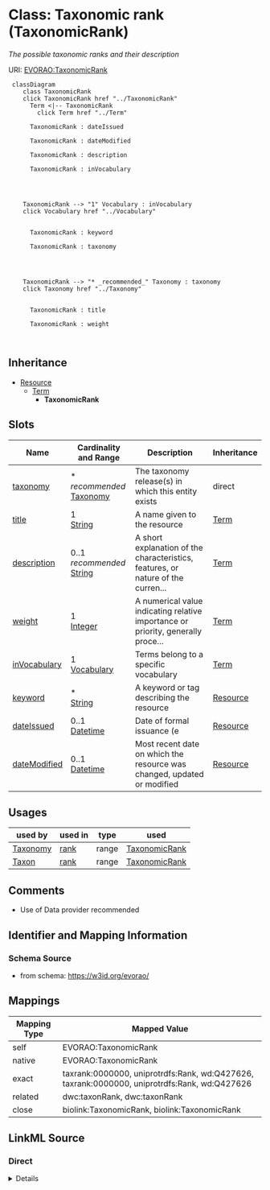 

# Class: Taxonomic rank (TaxonomicRank) 


_The possible taxonomic ranks and their description_





URI: [EVORAO:TaxonomicRank](https://w3id.org/evorao/TaxonomicRank)






```mermaid
 classDiagram
    class TaxonomicRank
    click TaxonomicRank href "../TaxonomicRank"
      Term <|-- TaxonomicRank
        click Term href "../Term"
      
      TaxonomicRank : dateIssued
        
      TaxonomicRank : dateModified
        
      TaxonomicRank : description
        
      TaxonomicRank : inVocabulary
        
          
    
    
    TaxonomicRank --> "1" Vocabulary : inVocabulary
    click Vocabulary href "../Vocabulary"

        
      TaxonomicRank : keyword
        
      TaxonomicRank : taxonomy
        
          
    
    
    TaxonomicRank --> "* _recommended_" Taxonomy : taxonomy
    click Taxonomy href "../Taxonomy"

        
      TaxonomicRank : title
        
      TaxonomicRank : weight
        
      
```





## Inheritance
* [Resource](Resource.md)
    * [Term](Term.md)
        * **TaxonomicRank**



## Slots

| Name | Cardinality and Range | Description | Inheritance |
| ---  | --- | --- | --- |
| [taxonomy](taxonomy.md) | * _recommended_ <br/> [Taxonomy](Taxonomy.md) | The taxonomy release(s) in which this entity exists | direct |
| [title](title.md) | 1 <br/> [String](String.md) | A name given to the resource | [Term](Term.md) |
| [description](description.md) | 0..1 _recommended_ <br/> [String](String.md) | A short explanation of the characteristics, features, or nature of the curren... | [Term](Term.md) |
| [weight](weight.md) | 1 <br/> [Integer](Integer.md) | A numerical value indicating relative importance or priority, generally proce... | [Term](Term.md) |
| [inVocabulary](inVocabulary.md) | 1 <br/> [Vocabulary](Vocabulary.md) | Terms belong to a specific vocabulary | [Term](Term.md) |
| [keyword](keyword.md) | * <br/> [String](String.md) | A keyword or tag describing the resource | [Resource](Resource.md) |
| [dateIssued](dateIssued.md) | 0..1 <br/> [Datetime](Datetime.md) | Date of formal issuance (e | [Resource](Resource.md) |
| [dateModified](dateModified.md) | 0..1 <br/> [Datetime](Datetime.md) | Most recent date on which the resource was changed, updated or modified | [Resource](Resource.md) |





## Usages

| used by | used in | type | used |
| ---  | --- | --- | --- |
| [Taxonomy](Taxonomy.md) | [rank](rank.md) | range | [TaxonomicRank](TaxonomicRank.md) |
| [Taxon](Taxon.md) | [rank](rank.md) | range | [TaxonomicRank](TaxonomicRank.md) |






## Comments

* Use of Data provider recommended

## Identifier and Mapping Information







### Schema Source


* from schema: https://w3id.org/evorao/




## Mappings

| Mapping Type | Mapped Value |
| ---  | ---  |
| self | EVORAO:TaxonomicRank |
| native | EVORAO:TaxonomicRank |
| exact | taxrank:0000000, uniprotrdfs:Rank, wd:Q427626, taxrank:0000000, uniprotrdfs:Rank, wd:Q427626 |
| related | dwc:taxonRank, dwc:taxonRank |
| close | biolink:TaxonomicRank, biolink:TaxonomicRank |







## LinkML Source

<!-- TODO: investigate https://stackoverflow.com/questions/37606292/how-to-create-tabbed-code-blocks-in-mkdocs-or-sphinx -->

### Direct

<details>
```yaml
name: TaxonomicRank
description: The possible taxonomic ranks and their description
title: Taxonomic rank
comments:
- Use of Data provider recommended
from_schema: https://w3id.org/evorao/
exact_mappings:
- taxrank:0000000
- uniprotrdfs:Rank
- wd:Q427626
- taxrank:0000000
- uniprotrdfs:Rank
- wd:Q427626
close_mappings:
- biolink:TaxonomicRank
- biolink:TaxonomicRank
related_mappings:
- dwc:taxonRank
- dwc:taxonRank
is_a: Term
slots:
- taxonomy
slot_usage:
  taxonomy:
    name: taxonomy
    description: The taxonomy release(s) in which this entity exists
    title: taxonomy
    broad_mappings:
    - dct:isPartOf
    domain_of:
    - TaxonomicRank
    - Taxon
    range: Taxonomy
    required: false
    multivalued: true

```
</details>

### Induced

<details>
```yaml
name: TaxonomicRank
description: The possible taxonomic ranks and their description
title: Taxonomic rank
comments:
- Use of Data provider recommended
from_schema: https://w3id.org/evorao/
exact_mappings:
- taxrank:0000000
- uniprotrdfs:Rank
- wd:Q427626
- taxrank:0000000
- uniprotrdfs:Rank
- wd:Q427626
close_mappings:
- biolink:TaxonomicRank
- biolink:TaxonomicRank
related_mappings:
- dwc:taxonRank
- dwc:taxonRank
is_a: Term
slot_usage:
  taxonomy:
    name: taxonomy
    description: The taxonomy release(s) in which this entity exists
    title: taxonomy
    broad_mappings:
    - dct:isPartOf
    domain_of:
    - TaxonomicRank
    - Taxon
    range: Taxonomy
    required: false
    multivalued: true
attributes:
  taxonomy:
    name: taxonomy
    description: The taxonomy release(s) in which this entity exists
    title: taxonomy
    from_schema: https://w3id.org/evorao/
    broad_mappings:
    - dct:isPartOf
    rank: 1000
    alias: taxonomy
    owner: TaxonomicRank
    domain_of:
    - TaxonomicRank
    - Taxon
    range: Taxonomy
    required: false
    recommended: true
    multivalued: true
  title:
    name: title
    description: A name given to the resource
    title: title
    comments:
    - 'The title of the item should be as short and descriptive as possible. E.g.
      for virus products it should basically be based on the following Pattern: ''Virus
      name'', ''virus host type'', ''collection year'', ''country of collection''
      ex ''suspected epidemiological origin'', ''genotype'', ''strain'', ''variant
      name or specific feature'
    from_schema: https://w3id.org/evorao/
    exact_mappings:
    - schema:name
    - rdfs:label
    rank: 1000
    slot_uri: dct:title
    alias: title
    owner: TaxonomicRank
    domain_of:
    - Term
    - Dataset
    - DataService
    - Publication
    - License
    - Certification
    range: string
    required: true
    multivalued: false
  description:
    name: description
    description: A short explanation of the characteristics, features, or nature of
      the current item
    title: description
    comments:
    - Describe this item in few lines. This description will serve as a summary to
      present the resource.
    from_schema: https://w3id.org/evorao/
    exact_mappings:
    - schema:description
    close_mappings:
    - schema:description
    rank: 1000
    slot_uri: dct:description
    alias: description
    owner: TaxonomicRank
    domain_of:
    - Term
    - Dataset
    - DataService
    - PersonOrOrganization
    - File
    - ContactPoint
    - License
    - Certification
    range: string
    required: false
    recommended: true
    multivalued: false
  weight:
    name: weight
    description: A numerical value indicating relative importance or priority, generally
      processed in ascending order. This weight helps prioritize content when organizing
      or processing data. Its value can be negative, with a default set to 0
    title: weight
    comments:
    - The lowest weighted Data providers are triggered first, this may be usefull
      to populate at first entities that are referenced by others (e.g. Version ahead
      of Rank ahead of Taxon)
    from_schema: https://w3id.org/evorao/
    close_mappings:
    - adms:status
    rank: 1000
    ifabsent: int(0)
    alias: weight
    owner: TaxonomicRank
    domain_of:
    - Term
    - DataProvider
    range: integer
    required: true
    multivalued: false
  inVocabulary:
    name: inVocabulary
    description: Terms belong to a specific vocabulary
    title: in Vocabulary
    from_schema: https://w3id.org/evorao/
    close_mappings:
    - wdp:P972
    related_mappings:
    - dct:isReferencedBy
    broad_mappings:
    - dct:isPartOf
    rank: 1000
    alias: inVocabulary
    owner: TaxonomicRank
    domain_of:
    - Term
    range: Vocabulary
    required: true
    multivalued: false
  keyword:
    name: keyword
    description: A keyword or tag describing the resource
    title: keyword
    from_schema: https://w3id.org/evorao/
    rank: 1000
    slot_uri: dcat:keyword
    alias: keyword
    owner: TaxonomicRank
    domain_of:
    - Resource
    range: string
    required: false
    multivalued: true
  dateIssued:
    name: dateIssued
    description: Date of formal issuance (e.g., publication) of the resource
    title: date issued
    comments:
    - encoded using the relevant ISO 8601 Date and Time compliant string [DATETIME]
    from_schema: https://w3id.org/evorao/
    exact_mappings:
    - sepio:0000051
    close_mappings:
    - schema:datePublished
    - schema:dateCreated
    rank: 1000
    slot_uri: dct:issued
    alias: dateIssued
    owner: TaxonomicRank
    domain_of:
    - Resource
    range: datetime
    required: false
    multivalued: false
  dateModified:
    name: dateModified
    description: Most recent date on which the resource was changed, updated or modified
    title: date modified
    comments:
    - encoded using the relevant ISO 8601 Date and Time compliant string [DATETIME]
    from_schema: https://w3id.org/evorao/
    exact_mappings:
    - sepio:0000036
    close_mappings:
    - schema:dateModified
    rank: 1000
    slot_uri: dct:modified
    alias: dateModified
    owner: TaxonomicRank
    domain_of:
    - Resource
    range: datetime
    required: false
    multivalued: false

```
</details>